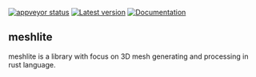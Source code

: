 [![appveyor status](https://ci.appveyor.com/api/projects/status/github/huxingyi/meshlite?branch=master&svg=true)](https://ci.appveyor.com/project/huxingyi/meshlite) [![Latest version](https://img.shields.io/crates/v/meshlite.svg)](https://crates.io/crates/meshlite) [![Documentation](https://docs.rs/meshlite/badge.svg)](https://docs.rs/meshlite)

## meshlite
meshlite is a library with focus on 3D mesh generating and processing in rust language.

